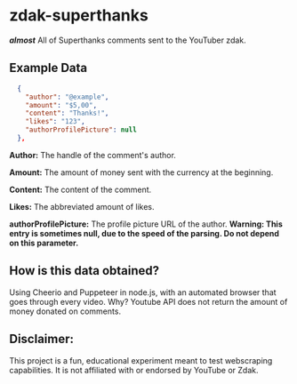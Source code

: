 # zdak-superthanks
**_almost_** All of Superthanks comments sent to the YouTuber zdak.
## Example Data
```json
  {
    "author": "@example",
    "amount": "$5,00",
    "content": "Thanks!",
    "likes": "123",
    "authorProfilePicture": null
  },
```
**Author:** The handle of the comment's author.

**Amount:** The amount of money sent with the currency at the beginning.

**Content:** The content of the comment.

**Likes:** The abbreviated amount of likes.

**authorProfilePicture:** The profile picture URL of the author. **Warning: This entry is sometimes null, due to the speed of the parsing. Do not depend on this parameter.**

## How is this data obtained?
Using Cheerio and Puppeteer in node.js, with an automated browser that goes through every video. Why? Youtube API does not return the amount of money donated on comments.

## Disclaimer:
This project is a fun, educational experiment meant to test webscraping capabilities.
It is not affiliated with or endorsed by YouTube or Zdak.
